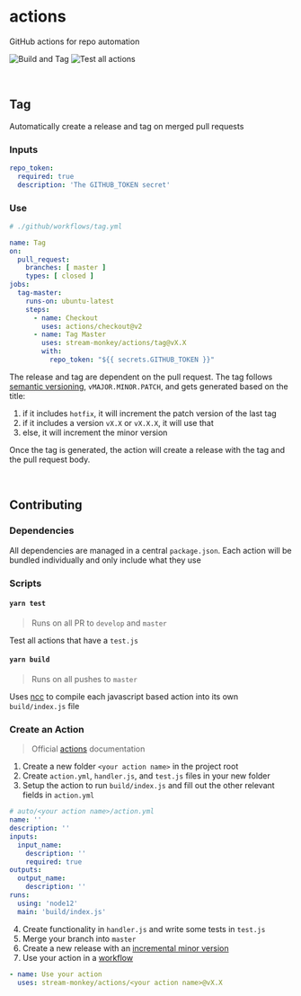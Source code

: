 # actions
GitHub actions for repo automation

![Build and Tag](https://github.com/stream-monkey/actions/workflows/Build%20and%20Tag/badge.svg) ![Test all actions](https://github.com/stream-monkey/actions/workflows/Test%20all%20actions/badge.svg)

<br/>


## Tag

Automatically create a release and tag on merged pull requests

### Inputs

``` yaml
repo_token:
  required: true
  description: 'The GITHUB_TOKEN secret'
```

### Use

``` yaml
# ./github/workflows/tag.yml

name: Tag
on:
  pull_request:
    branches: [ master ]
    types: [ closed ]
jobs:
  tag-master:
    runs-on: ubuntu-latest
    steps:
      - name: Checkout
        uses: actions/checkout@v2
      - name: Tag Master
        uses: stream-monkey/actions/tag@vX.X
        with:
          repo_token: "${{ secrets.GITHUB_TOKEN }}"
```

The release and tag are dependent on the pull request. The tag follows [semantic versioning](https://semver.org/), `vMAJOR.MINOR.PATCH`, and gets generated based on the title:

1. if it includes `hotfix`, it will increment the patch version of the last tag
2. if it includes a version `vX.X` or `vX.X.X`, it will use that
3. else, it will increment the minor version

Once the tag is generated, the action will create a release with the tag and the pull request body.

<br/>

## Contributing

### Dependencies

All dependencies are managed in a central `package.json`. Each action will be bundled individually and only include what they use

### Scripts

#### `yarn test`

> Runs on all PR to `develop` and `master`

Test all actions that have a `test.js` 

#### `yarn build`

> Runs on all pushes to `master`

Uses [ncc](https://www.npmjs.com/package/@zeit/ncc) to compile each javascript based action into its own `build/index.js` file

### Create an Action

> Official [actions](https://docs.github.com/en/actions/creating-actions) documentation

1. Create a new folder `<your action name>` in the project root
2. Create `action.yml`, `handler.js`, and `test.js` files in your new folder
3. Setup the action to run `build/index.js` and fill out the other relevant fields in `action.yml` 

``` yaml
# auto/<your action name>/action.yml
name: ''
description: ''
inputs:
  input_name:
    description: ''
    required: true
outputs:
  output_name: 
    description: ''
runs:
  using: 'node12'
  main: 'build/index.js'
```

4. Create functionality in `handler.js` and write some tests in `test.js`
5. Merge your branch into `master`
6. Create a new release with an [incremental minor version](https://semver.org/)
7. Use your action in a [workflow](https://docs.github.com/en/actions/configuring-and-managing-workflows/configuring-a-workflow)

``` yaml
- name: Use your action
  uses: stream-monkey/actions/<your action name>@vX.X
```



